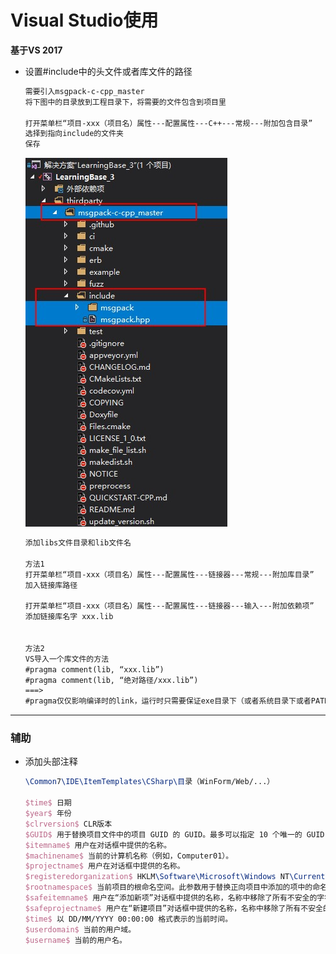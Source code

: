 # Visual Studio使用

**基于VS 2017**

* 设置#include中的头文件或者库文件的路径

  ``` tex
  需要引入msgpack-c-cpp_master
  将下图中的目录放到工程目录下，将需要的文件包含到项目里
  
  打开菜单栏“项目-xxx（项目名）属性---配置属性---C++---常规---附加包含目录”
  选择到指向include的文件夹
  保存
  ```

  ![](https://raw.githubusercontent.com/MJX1010/PicGoRepo/main/img/20210731163202.jpg)

  ``` tex
  添加libs文件目录和lib文件名
  
  方法1
  打开菜单栏“项目-xxx（项目名）属性---配置属性---链接器---常规---附加库目录” 
  加入链接库路径
  
  打开菜单栏“项目-xxx（项目名）属性---配置属性---链接器---输入---附加依赖项” 
  添加链接库名字 xxx.lib
  
  
  方法2
  VS导入一个库文件的方法
  #pragma comment(lib, “xxx.lib”)
  #pragma comment(lib, “绝对路径/xxx.lib”)
  ===>
  #pragma仅仅影响编译时的link，运行时只需要保证exe目录下（或者系统目录下或者PATH变量中都有lib对应的dll）exe即能运行
  ```






---



### 辅助

* 添加头部注释

  ``` tex
  \Common7\IDE\ItemTemplates\CSharp\目录（WinForm/Web/...）
  
  $time$ 日期
  $year$ 年份
  $clrversion$ CLR版本
  $GUID$ 用于替换项目文件中的项目 GUID 的 GUID。最多可以指定 10 个唯一的 GUID（例如，guid1)）。
  $itemname$ 用户在对话框中提供的名称。
  $machinename$ 当前的计算机名称（例如，Computer01）。
  $projectname$ 用户在对话框中提供的名称。
  $registeredorganization$ HKLM\Software\Microsoft\Windows NT\CurrentVersion\RegisteredOrganization 中的注册表项值。
  $rootnamespace$ 当前项目的根命名空间。此参数用于替换正向项目中添加的项中的命名空间。
  $safeitemname$ 用户在“添加新项”对话框中提供的名称，名称中移除了所有不安全的字符和空格。
  $safeprojectname$ 用户在“新建项目”对话框中提供的名称，名称中移除了所有不安全的字符和空格。
  $time$ 以 DD/MM/YYYY 00:00:00 格式表示的当前时间。
  $userdomain$ 当前的用户域。
  $username$ 当前的用户名。
  ```

  